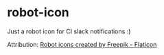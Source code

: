# robot-icon
Just a robot icon for CI slack notifications :)

Attribution: <a href="https://www.flaticon.com/free-icons/robot" title="robot icons">Robot icons created by Freepik - Flaticon</a>
